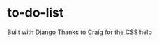 # to-do-list
Built with Django
Thanks to [Craig](https://github.com/craigaaroncampbell) for the CSS help
